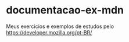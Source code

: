 # documentacao-ex-mdn
 Meus exercicios e exemplos de estudos pelo https://developer.mozilla.org/pt-BR/
